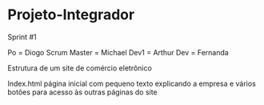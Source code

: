 # Projeto-Integrador
Sprint #1

Po = Diogo
Scrum Master = Michael
Dev1 = Arthur
Dev = Fernanda

Estrutura de um site de comércio eletrônico

Index.html página inicial com pequeno texto explicando a empresa
e vários botões para acesso às outras páginas do site 
